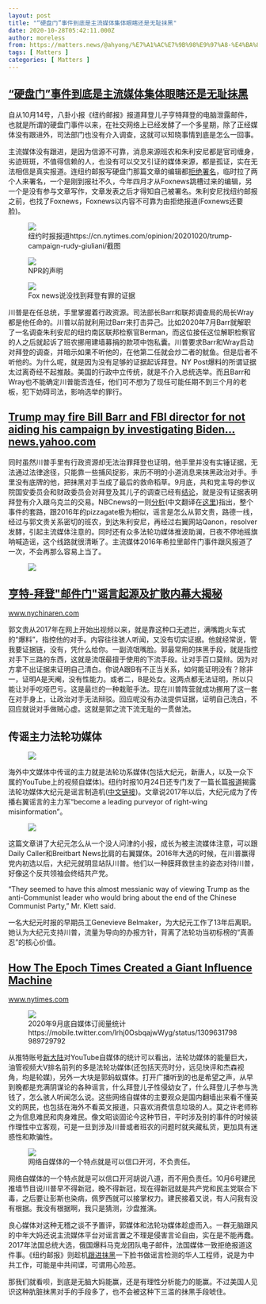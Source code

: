 ```yaml
---
layout: post
title: "“硬盘门”事件到底是主流媒体集体眼瞎还是无耻抹黑"
date: 2020-10-28T05:42:11.000Z
author: moreless
from: https://matters.news/@ahyong/%E7%A1%AC%E7%9B%98%E9%97%A8-%E4%BA%8B%E4%BB%B6%E5%88%B0%E5%BA%95%E6%98%AF%E4%B8%BB%E6%B5%81%E5%AA%92%E4%BD%93%E9%9B%86%E4%BD%93%E7%9C%BC%E7%9E%8E%E8%BF%98%E6%98%AF%E6%97%A0%E8%80%BB%E6%8A%B9%E9%BB%91-bafyreif2dzqoklpl44so4b3ogm3zitqj2tnckjd2e5445ls7vewtxxskny
tags: [ Matters ]
categories: [ Matters ]
---
```

<!--1603863731000-->
[“硬盘门”事件到底是主流媒体集体眼瞎还是无耻抹黑](https://matters.news/@ahyong/%E7%A1%AC%E7%9B%98%E9%97%A8-%E4%BA%8B%E4%BB%B6%E5%88%B0%E5%BA%95%E6%98%AF%E4%B8%BB%E6%B5%81%E5%AA%92%E4%BD%93%E9%9B%86%E4%BD%93%E7%9C%BC%E7%9E%8E%E8%BF%98%E6%98%AF%E6%97%A0%E8%80%BB%E6%8A%B9%E9%BB%91-bafyreif2dzqoklpl44so4b3ogm3zitqj2tnckjd2e5445ls7vewtxxskny)
------

<div>
<p>自从10月14号，八卦小报《纽约邮报》报道拜登儿子亨特拜登的电脑泄露邮件，也就是所谓的硬盘门事件以来，在社交网络上已经发酵了一个多星期，除了正经媒体没有跟进外，司法部门也没有介入调查，这就可以知晓事情到底是怎么一回事。</p><p>主流媒体没有跟进，是因为信源不可靠，消息来源班农和朱利安尼都是官司缠身，劣迹斑斑，不值得信赖的人，也没有可以交叉引证的媒体来源，都是孤证，实在无法相信是真实报道。连纽约邮报写硬盘门那篇文章的编辑都<a href="https://cn.nytimes.com/opinion/20201020/trump-campaign-rudy-giuliani/" target="_blank">拒绝署名</a>，临时拉了两个人来署名，一个是刚到报社不久，今年四月才从Foxnews跳槽过来的编辑，另一个是没有参与文章写作，文章发表之后才得知自己被署名。朱利安尼找纽约邮报之前，也找了Foxnews，Foxnews以内容不可靠为由拒绝报道(Foxnews还要脸)。</p><figure class="image"><img src="https://assets.matters.news/embed/c18932f7-8eca-42b9-8e3b-48b11629e481.jpeg" data-asset-id="c18932f7-8eca-42b9-8e3b-48b11629e481" referrerpolicy="no-referrer"><figcaption><span>纽约时报报道https://cn.nytimes.com/opinion/20201020/trump-campaign-rudy-giuliani/截图</span></figcaption></figure><figure class="image"><img src="https://assets.matters.news/embed/25d50339-0684-4dbb-84c1-b80affe10c85.jpeg" data-asset-id="25d50339-0684-4dbb-84c1-b80affe10c85" referrerpolicy="no-referrer"><figcaption><span>NPR的声明</span></figcaption></figure><figure class="image"><img src="https://assets.matters.news/embed/978e21d8-2556-4d4e-b7db-66dedda9c47f.png" data-asset-id="978e21d8-2556-4d4e-b7db-66dedda9c47f" referrerpolicy="no-referrer"><figcaption><span>Fox news说没找到拜登有罪的证据</span></figcaption></figure><p>川普是在任总统，手里掌握着行政资源。司法部长Barr和联邦调查局的局长Wray都是他任命的。川普以前就利用过Barr来打击异己。比如2020年7月Barr就解职了一名调查朱利安尼的纽约南区联邦检察官Berman，而这位接任这位解职检察官的人之后就起诉了班农挪用建墙募捐的款项中饱私囊。川普要求Barr和Wray启动对拜登的调查，并暗示如果不听他的，在他第二任就会炒二者的鱿鱼。但是后者不听他的。为什么呢，就是因为没有足够的证据起诉拜登。NY Post爆料的所谓证据太过离奇经不起推敲。美国的行政中立传统，就是不介入总统选举。而且Barr和Wray也不能确定川普能否连任，他们可不想为了现任可能任期不到三个月的老板，犯下妨碍司法，影响选举的罪行。</p><h2><a href="https://news.yahoo.com/trump-may-fire-bill-barr-222802363.html" target="_blank">Trump may fire Bill Barr and FBI director for not aiding his campaign by investigating Biden…news.yahoo.com</a></h2><p>同时虽然川普手里有行政资源却无法治罪拜登也证明，他手里并没有实锤证据，无法通过法律途径，只能靠一些捕风捉影，来历不明的小道消息来抹黑政治对手。手里没有底牌的他，把抹黑对手当成了最后的救命稻草。9月底，共和党主导的参议院国安委员会和财政委员会对拜登及其儿子的调查已经有<a href="https://www.hsgac.senate.gov/imo/media/doc/HSGAC_Finance_Report_FINAL.pdf" target="_blank">结论</a>，就是没有证据表明拜登有介入跟乌克兰的交易。NBCnews的一则<a href="https://www.nbcnews.com/tech/tech-news/inside-campaign-pizzagate-hunter-biden-n1244331" target="_blank">分析</a>(中文翻译在<a href="https://www.nychinaren.com/hotnews/454047.html" target="_blank">这里</a>)指出，整个事件的套路，跟2016年的pizzagate极为相似，谣言是怎么从郭文贵，路德一线，经过与郭文贵关系密切的班农，到达朱利安尼，再经过右翼网站Qanon，resolver发酵，引起主流媒体注意的。同时还有众多法轮功媒体推波助澜，日夜不停地摇旗呐喊造谣，这个线路就很清晰了。主流媒体2016年希拉里邮件门事件跟风报道了一次，不会再那么容易上当了。</p><figure class="image"><img src="https://assets.matters.news/embed/7f01e68a-f56f-46c7-971b-30506e186b2e.jpeg" data-asset-id="7f01e68a-f56f-46c7-971b-30506e186b2e" referrerpolicy="no-referrer"><figcaption><span></span></figcaption></figure><h2><a href="https://www.nychinaren.com/hotnews/454047.html" target="_blank">亨特-拜登"邮件门"谣言起源及扩散内幕大揭秘</a></h2><p><a href="https://matters.news/@ahyong/%E7%A1%AC%E7%9B%98%E9%97%A8-%E4%BA%8B%E4%BB%B6%E5%88%B0%E5%BA%95%E6%98%AF%E4%B8%BB%E6%B5%81%E5%AA%92%E4%BD%93%E9%9B%86%E4%BD%93%E7%9C%BC%E7%9E%8E%E8%BF%98%E6%98%AF%E6%97%A0%E8%80%BB%E6%8A%B9%E9%BB%91-bafyreif2dzqoklpl44so4b3ogm3zitqj2tnckjd2e5445ls7vewtxxskny" target="_blank">www.nychinaren.com</a></p><p>郭文贵从2017年在网上开始出视频以来，就是靠这种口无遮拦，满嘴跑火车式的“爆料”，指控他的对手。内容往往骇人听闻，又没有切实证据。他就经常说，管我要证据链，没有，凭什么给你。一副流氓嘴脸。郭最常用的抹黑手段，就是指控对手下三路的东西，这就是流氓最擅于使用的下流手段。让对手百口莫辩。因为对方拿不出证据来证明自己清白。你说A跟B有不正当关系，如何能证明没有？除非一，证明A是天阉，没有性能力。或者二，B是处女。这两点都无法证明，所以只能让对手吃哑巴亏。这是最烂的一种栽赃手法。现在川普阵营就成功挪用了这一套在对手身上，让政治对手无法辩驳。回应呢没有办法提供证据，证明自己洗白，不回应就说对手做贼心虚。这就是郭之流下流无耻的一贯做法。</p><h2>传谣主力法轮功媒体</h2><figure class="image"><img src="https://assets.matters.news/embed/a0faef2f-6d6b-4f3f-8bc0-982b896a8270.png" data-asset-id="a0faef2f-6d6b-4f3f-8bc0-982b896a8270" referrerpolicy="no-referrer"><figcaption><span></span></figcaption></figure><p>海外中文媒体中传谣的主力就是法轮功系媒体(包括大纪元，新唐人，以及一众下属的YouTube上的视频自媒体)。纽约时报10月24日还专门发了一篇长篇<a href="https://www.nytimes.com/2020/10/24/technology/epoch-times-influence-falun-gong.html" target="_blank">报道</a>揭露法轮功媒体大纪元是谣言制造机(<a href="http://www.mychinese.news/2020/10/blog-post.html" target="_blank">中文链接</a>)。文章说2017年以后，大纪元成为了传播右翼谣言的主力军“become a leading purveyor of right-wing misinformation”。</p><figure class="image"><img src="https://assets.matters.news/embed/bebca098-3360-46c4-9a2c-14d1fc7aee02.jpeg" data-asset-id="bebca098-3360-46c4-9a2c-14d1fc7aee02" referrerpolicy="no-referrer"><figcaption><span></span></figcaption></figure><p>这篇文章讲了大纪元怎么从一个没人问津的小报，成长为被主流媒体注意，可以跟Daily Caller和Breitbart News比肩的右翼媒体。2016年大选的时候，在川普赢得党内初选以后，大纪元就明显站队川普。他们以一种膜拜救世主的姿态对待川普，好像这个反共领袖会终结共产党。</p><p>“They seemed to have this almost messianic way of viewing Trump as the anti-Communist leader who would bring about the end of the Chinese Communist Party,” Mr. Klett said.</p><p>一名大纪元时报的早期员工Genevieve Belmaker，为大纪元工作了13年后离职。她认为大纪元支持川普，流量为导向的办报方针，背离了法轮功当初标榜的“真善忍”的核心价值。</p><h2><a href="https://www.nytimes.com/2020/10/24/technology/epoch-times-influence-falun-gong.html" target="_blank">How The Epoch Times Created a Giant Influence Machine</a></h2><p><a href="https://matters.news/@ahyong/%E7%A1%AC%E7%9B%98%E9%97%A8-%E4%BA%8B%E4%BB%B6%E5%88%B0%E5%BA%95%E6%98%AF%E4%B8%BB%E6%B5%81%E5%AA%92%E4%BD%93%E9%9B%86%E4%BD%93%E7%9C%BC%E7%9E%8E%E8%BF%98%E6%98%AF%E6%97%A0%E8%80%BB%E6%8A%B9%E9%BB%91-bafyreif2dzqoklpl44so4b3ogm3zitqj2tnckjd2e5445ls7vewtxxskny" target="_blank">www.nytimes.com</a></p><figure class="image"><img src="https://assets.matters.news/embed/e87b8cf5-d8a5-49d2-864e-62dade784c3a.png" data-asset-id="e87b8cf5-d8a5-49d2-864e-62dade784c3a" referrerpolicy="no-referrer"><figcaption><span>2020年9月底自媒体订阅量统计https://mobile.twitter.com/lrhj0OsbqajwWyg/status/1309631798989729792</span></figcaption></figure><p>从推特账号<a href="https://mobile.twitter.com/lrhj0OsbqajwWyg/status/1309631798989729792" target="_blank">新大陆</a>对YouTube自媒体的统计可以看出，法轮功媒体的能量巨大，油管视频大V排名前列的多是法轮功媒体(还包括天亮时分，远见快评和杰森视角，均是轮媒)，另外一大块是郭蚂蚁媒体。打开广播听到的也是希望之声，从早到晚都是充满阴谋论的各种谣言，什么拜登儿子性侵幼女了，什么拜登儿子参与洗钱了，怎么骇人听闻怎么说。这些网络自媒体的主要观众是国内翻墙出来看不懂英文的网民，也包括在海外不看英文报道，只喜欢消费信息垃圾的人。莫之许老师称之为信息难民和肉身难民。像文昭谈固论今这种节目，平时涉及别的事件的时候装作理性中立客观，可是一旦到涉及川普或者班农的问题时就夹藏私货，更加具有迷惑性和欺骗性。</p><figure class="image"><img src="https://assets.matters.news/embed/77a5d6f1-90ed-451b-8edf-1a78bee8d8a2.jpeg" data-asset-id="77a5d6f1-90ed-451b-8edf-1a78bee8d8a2" referrerpolicy="no-referrer"><figcaption><span>网络自媒体的一个特点就是可以信口开河，不负责任。</span></figcaption></figure><p>网络自媒体的一个特点就是可以信口开河胡说八道，而不用负责任。10月6号建民推墙节目说川普早不得新冠，晚不得新冠，现在得新冠就是共产党和民主党联合下毒，之后要让彭斯也染病，佩罗西就可以接掌权力。建民接着又说，有人问我有没有根据。我没有根据啊，我只是猜测，沙盘推演。</p><p>良心媒体对这种无稽之谈不予置评，郭媒体和法轮功媒体趁虚而入。一群无脑跟风的中年大妈还说主流媒体平台对谣言置之不理是侵害言论自由，实在是不能再蠢。2017年法国总统大选，俄国爆料马克龙团队电子邮件，法国媒体一致拒绝报道这件事。《纽约邮报》则趁机<a href="https://link.medium.com/ryaLShPQQab" target="_blank">跟进抹黑</a>一下脸书做谣言检测的华人工程师，说是为中共工作，可能是中共间谍，可谓用心险恶。</p><p>那我们就看呗，到底是无脑大妈能赢，还是有理性分析能力的能赢。不过美国人见识这种肮脏抹黑对手的手段多了，也不会被这种下三滥的抹黑手段唬住。</p>
</div>
